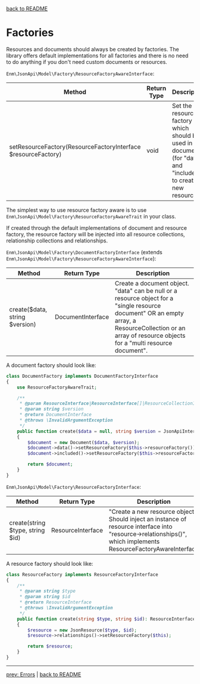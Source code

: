[back to README](../README.md)
# Factories
Resources and documents should always be created by factories. 
The library offers default implementations for all factories and there is no need to do anything if you don't need custom documents or resources.

`Enm\JsonApi\Model\Factory\ResourceFactoryAwareInterface`:

| Method                                                        | Return Type       | Description                                                                                                                                                                                                 |
|---------------------------------------------------------------|-------------------|-----------------------------------------------------------------------------------------------------------------|
| setResourceFactory(ResourceFactoryInterface $resourceFactory) | void              | Set the resource factory which should be used in documents (for "data" and "included") to create new resources. |

The simplest way to use resource factory aware is to use `Enm\JsonApi\Model\Factory\ResourceFactoryAwareTrait` in your class.

If created through the default implementations of document and resource factory, the resource factory will be injected
into all resource collections, relationship collections and relationships.

`Enm\JsonApi\Model\Factory\DocumentFactoryInterface` (extends `Enm\JsonApi\Model\Factory\ResourceFactoryAwareInterface`):

| Method                                                        | Return Type       | Description                                                                                                                                                                                                 |
|---------------------------------------------------------------|-------------------|-------------------------------------------------------------------------------------------------------------------------------------------------------------------------------------------------------------|
| create($data, string $version)                                | DocumentInterface | Create a document object. "data" can be null or a resource object for a "single resource document" OR an empty array, a ResourceCollection or an array of resource objects for a "multi resource document". |


A document factory should look like:

```php
class DocumentFactory implements DocumentFactoryInterface
{
    use ResourceFactoryAwareTrait;

    /**
     * @param ResourceInterface|ResourceInterface[]|ResourceCollectionInterface|array|null $data
     * @param string $version
     * @return DocumentInterface
     * @throws \InvalidArgumentException
     */
    public function create($data = null, string $version = JsonApiInterface::CURRENT_VERSION): DocumentInterface
    {
        $document = new Document($data, $version);
        $document->data()->setResourceFactory($this->resourceFactory());
        $document->included()->setResourceFactory($this->resourceFactory());

        return $document;
    }
}
```

`Enm\JsonApi\Model\Factory\ResourceFactoryInterface`:

| Method                           | Return Type       | Description                                                                                                                                                     |
|----------------------------------|-------------------|-----------------------------------------------------------------------------------------------------------------------------------------------------------------|
| create(string $type, string $id) | ResourceInterface | "Create a new resource object. Should inject an instance of resource interface into "resource->relationships()", which implements ResourceFactoryAwareInterface |


A resource factory should look like:

```php
class ResourceFactory implements ResourceFactoryInterface
{
    /**
     * @param string $type
     * @param string $id
     * @return ResourceInterface
     * @throws \InvalidArgumentException
     */
    public function create(string $type, string $id): ResourceInterface
    {
        $resource = new JsonResource($type, $id);
        $resource->relationships()->setResourceFactory($this);

        return $resource;
    }
}
```

*****

[prev: Errors](../docs/06-errors.md) | [back to README](../README.md)
